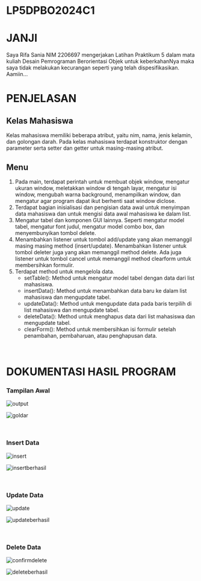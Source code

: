 # LP5DPBO2024C1

# JANJI
Saya Rifa Sania NIM 2206697 mengerjakan Latihan Praktikum 5 dalam mata kuliah Desain Pemrograman Berorientasi Objek
untuk keberkahanNya maka saya tidak melakukan kecurangan seperti yang telah dispesifikasikan. Aamiin...

# PENJELASAN
## Kelas Mahasiswa
Kelas mahasiswa memiliki beberapa atribut, yaitu nim, nama, jenis kelamin, dan golongan darah. Pada kelas mahasiswa terdapat konstruktor dengan parameter serta setter dan getter untuk masing-masing atribut. <br/>
## Menu
1. Pada main, terdapat perintah untuk membuat objek window, mengatur ukuran window, meletakkan window di tengah layar, mengatur isi window, mengubah warna background, menampilkan window, dan mengatur agar program dapat ikut berhenti saat window diclose.
2. Terdapat bagian inisialisasi dan pengisian data awal untuk menyimpan data mahasiswa dan untuk mengisi data awal mahasiswa ke dalam list.
3. Mengatur tabel dan komponen GUI lainnya. Seperti mengatur model tabel, mengatur font judul, mengatur model combo box, dan menyembunyikan tombol delete.
4. Menambahkan listener untuk tombol add/update yang akan memanggil masing masing method (insert/update). Menambahkan listener untuk tombol deleter juga yang akan memanggil method delete. Ada juga listener untuk tombol cancel untuk memanggil method clearform untuk membersihkan formulir.
5. Terdapat method untuk mengelola data.
    - setTable(): Method untuk mengatur model tabel dengan data dari list mahasiswa.
    - insertData(): Method untuk menambahkan data baru ke dalam list mahasiswa dan mengupdate tabel.
    - updateData(): Method untuk mengupdate data pada baris terpilih di list mahasiswa dan mengupdate tabel.
    - deleteData(): Method untuk menghapus data dari list mahasiswa dan mengupdate tabel.
    - clearForm(): Method untuk membersihkan isi formulir setelah penambahan, pembaharuan, atau penghapusan data.

<br/>

# DOKUMENTASI HASIL PROGRAM
### Tampilan Awal
![output](https://github.com/rifasania/LP5DPBO2024C1/assets/134931500/657f8dcc-a99e-4023-906f-d96628ef2c76)

![goldar](https://github.com/rifasania/LP5DPBO2024C1/assets/134931500/58161350-6c4b-4659-9d0e-d14f16e82b9f)

<br/>

### Insert Data
![insert](https://github.com/rifasania/LP5DPBO2024C1/assets/134931500/f89c7f6d-8b38-48e3-aef8-256f502a804b)

![insertberhasil](https://github.com/rifasania/LP5DPBO2024C1/assets/134931500/103061ba-e4d4-48f1-a9f6-4c540e13ed13)

<br/>

### Update Data
![update](https://github.com/rifasania/LP5DPBO2024C1/assets/134931500/54938454-8aa7-47d0-bb33-de4a6ba41019)

![updateberhasil](https://github.com/rifasania/LP5DPBO2024C1/assets/134931500/6c2c198a-0634-478f-9fd4-ab3b1ab4e262)

<br/>

### Delete Data
![confirmdelete](https://github.com/rifasania/LP5DPBO2024C1/assets/134931500/047bd1ce-0565-4a78-8a33-52644638ae17)

![deleteberhasil](https://github.com/rifasania/LP5DPBO2024C1/assets/134931500/813f1aca-bfbe-4b2f-bdc6-acf7e28ca858)
